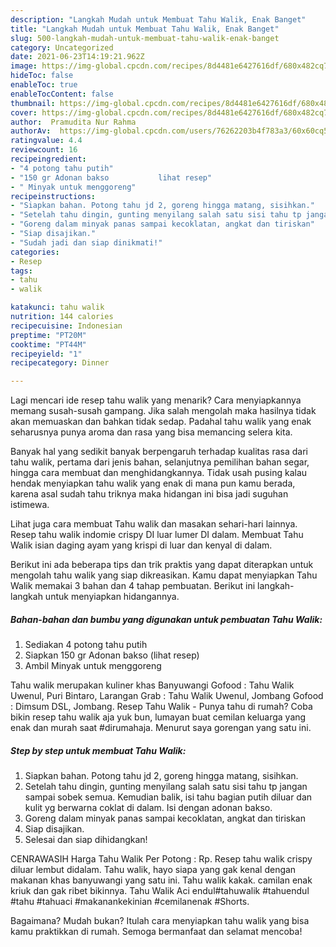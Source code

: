 ```yaml
---
description: "Langkah Mudah untuk Membuat Tahu Walik, Enak Banget"
title: "Langkah Mudah untuk Membuat Tahu Walik, Enak Banget"
slug: 500-langkah-mudah-untuk-membuat-tahu-walik-enak-banget
category: Uncategorized
date: 2021-06-23T14:19:21.962Z
image: https://img-global.cpcdn.com/recipes/8d4481e6427616df/680x482cq70/tahu-walik-foto-resep-utama.jpg
hideToc: false
enableToc: true
enableTocContent: false
thumbnail: https://img-global.cpcdn.com/recipes/8d4481e6427616df/680x482cq70/tahu-walik-foto-resep-utama.jpg
cover: https://img-global.cpcdn.com/recipes/8d4481e6427616df/680x482cq70/tahu-walik-foto-resep-utama.jpg
author:  Pramudita Nur Rahma
authorAv:  https://img-global.cpcdn.com/users/76262203b4f783a3/60x60cq50/avatar.jpg
ratingvalue: 4.4
reviewcount: 16
recipeingredient:
- "4 potong tahu putih"
- "150 gr Adonan bakso           lihat resep"
- " Minyak untuk menggoreng"
recipeinstructions:
- "Siapkan bahan. Potong tahu jd 2, goreng hingga matang, sisihkan."
- "Setelah tahu dingin, gunting menyilang salah satu sisi tahu tp jangan sampai sobek semua. Kemudian balik, isi tahu bagian putih diluar dan kulit yg berwarna coklat di dalam. Isi dengan adonan bakso."
- "Goreng dalam minyak panas sampai kecoklatan, angkat dan tiriskan"
- "Siap disajikan."
- "Sudah jadi dan siap dinikmati!"
categories:
- Resep
tags:
- tahu
- walik

katakunci: tahu walik 
nutrition: 144 calories
recipecuisine: Indonesian
preptime: "PT20M"
cooktime: "PT44M"
recipeyield: "1"
recipecategory: Dinner

---
```



Lagi mencari ide resep tahu walik yang menarik? Cara menyiapkannya memang susah-susah gampang. Jika salah mengolah maka hasilnya tidak akan memuaskan dan bahkan tidak sedap. Padahal tahu walik yang enak seharusnya punya aroma dan rasa yang bisa memancing selera kita.


Banyak hal yang sedikit banyak berpengaruh terhadap kualitas rasa dari tahu walik, pertama dari jenis bahan, selanjutnya pemilihan bahan segar, hingga cara membuat dan menghidangkannya. Tidak usah pusing kalau hendak menyiapkan tahu walik yang enak di mana pun kamu berada, karena asal sudah tahu triknya maka hidangan ini bisa jadi suguhan istimewa.

Lihat juga cara membuat Tahu walik dan masakan sehari-hari lainnya. Resep tahu walik indomie crispy DI luar lumer DI dalam. Membuat Tahu Walik isian daging ayam yang krispi di luar dan kenyal di dalam.


Berikut ini ada beberapa tips dan trik praktis yang dapat diterapkan untuk mengolah tahu walik yang siap dikreasikan. Kamu dapat menyiapkan Tahu Walik memakai 3 bahan dan 4 tahap pembuatan. Berikut ini langkah-langkah untuk menyiapkan hidangannya.

<!--inarticleads1-->

##### Bahan-bahan dan bumbu yang digunakan untuk pembuatan Tahu Walik:

1. Sediakan 4 potong tahu putih
1. Siapkan 150 gr Adonan bakso           (lihat resep)
1. Ambil  Minyak untuk menggoreng


Tahu walik merupakan kuliner khas Banyuwangi Gofood : Tahu Walik Uwenul, Puri Bintaro, Larangan Grab : Tahu Walik Uwenul, Jombang Gofood : Dimsum DSL, Jombang. Resep Tahu Walik - Punya tahu di rumah? Coba bikin resep tahu walik aja yuk bun, lumayan buat cemilan keluarga yang enak dan murah saat #dirumahaja. Menurut saya gorengan yang satu ini. 

<!--inarticleads2-->

##### Step by step untuk membuat Tahu Walik:

1. Siapkan bahan. Potong tahu jd 2, goreng hingga matang, sisihkan.
1. Setelah tahu dingin, gunting menyilang salah satu sisi tahu tp jangan sampai sobek semua. Kemudian balik, isi tahu bagian putih diluar dan kulit yg berwarna coklat di dalam. Isi dengan adonan bakso.
1. Goreng dalam minyak panas sampai kecoklatan, angkat dan tiriskan
1. Siap disajikan.
1. Selesai dan siap dihidangkan!

CENRAWASIH Harga Tahu Walik Per Potong : Rp. Resep tahu walik crispy diluar lembut didalam. Tahu walik, hayo siapa yang gak kenal dengan makanan khas banyuwangi yang satu ini. Tahu walik kakak. camilan enak kriuk dan gak ribet bikinnya. Tahu Walik Aci endul#tahuwalik #tahuendul #tahu #tahuaci #makanankekinian #cemilanenak #Shorts. 

Bagaimana? Mudah bukan? Itulah cara menyiapkan tahu walik yang bisa kamu praktikkan di rumah. Semoga bermanfaat dan selamat mencoba!
